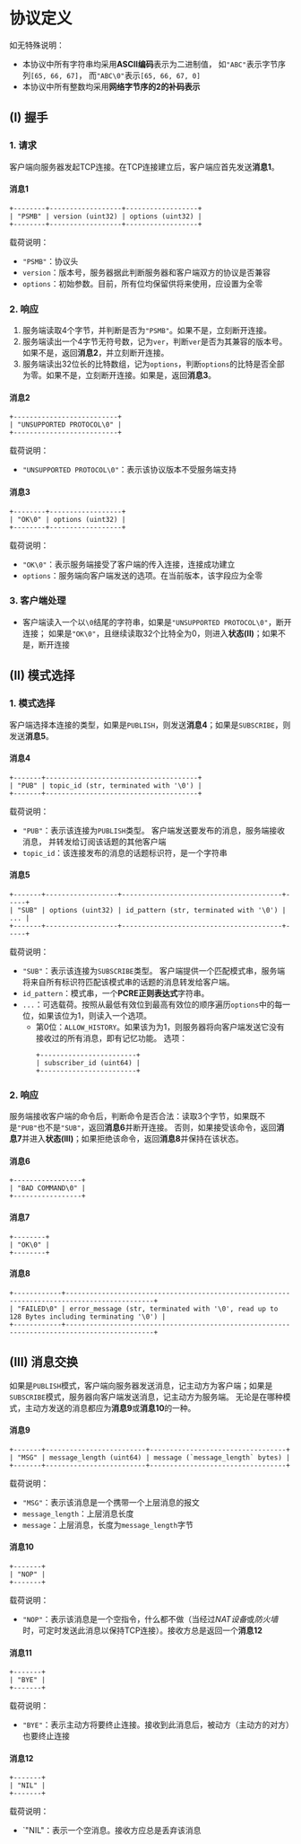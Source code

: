 # 协议定义

如无特殊说明：
- 本协议中所有字符串均采用**ASCII编码**表示为二进制值，
  如`"ABC"`表示字节序列`[65, 66, 67]`，
  而`"ABC\0"`表示`[65, 66, 67, 0]`
- 本协议中所有整数均采用**网络字节序的2的补码表示**

## (I) 握手

### 1. 请求
客户端向服务器发起TCP连接。在TCP连接建立后，客户端应首先发送**消息1**。

#### 消息1
```
+--------+------------------+------------------+
| "PSMB" | version (uint32) | options (uint32) |
+--------+------------------+------------------+
```

载荷说明：
- `"PSMB"`：协议头
- `version`：版本号，服务器据此判断服务器和客户端双方的协议是否兼容
- `options`：初始参数。目前，所有位均保留供将来使用，应设置为全零

### 2. 响应

1. 服务端读取4个字节，并判断是否为`"PSMB"`。如果不是，立刻断开连接。
2. 服务端读出一个4字节无符号数，记为`ver`，判断`ver`是否为其兼容的版本号。如果不是，返回**消息2**，并立刻断开连接。
3. 服务端读出32位长的比特数组，记为`options`，判断`options`的比特是否全部为零。如果不是，立刻断开连接。如果是，返回**消息3**。

#### 消息2
```
+--------------------------+
| "UNSUPPORTED PROTOCOL\0" |
+--------------------------+
```

载荷说明：
- `"UNSUPPORTED PROTOCOL\0"`：表示该协议版本不受服务端支持

#### 消息3
```
+--------+------------------+
| "OK\0" | options (uint32) |
+--------+------------------+
```

载荷说明：
- `"OK\0"`：表示服务端接受了客户端的传入连接，连接成功建立
- `options`：服务端向客户端发送的选项。在当前版本，该字段应为全零

### 3. 客户端处理

- 客户端读入一个以`\0`结尾的字符串，如果是`"UNSUPPORTED PROTOCOL\0"`，断开连接；
  如果是`"OK\0"`，且继续读取32个比特全为0，则进入**状态(II)**；如果不是，断开连接


## (II) 模式选择

### 1. 模式选择
客户端选择本连接的类型，如果是`PUBLISH`，则发送**消息4**；如果是`SUBSCRIBE`，则发送**消息5**。

#### 消息4
```
+-------+--------------------------------------+
| "PUB" | topic_id (str, terminated with '\0') |
+-------+--------------------------------------+
```

载荷说明：
- `"PUB"`：表示该连接为`PUBLISH`类型。
  客户端发送要发布的消息，服务端接收消息，
  并转发给订阅该话题的其他客户端
- `topic_id`：该连接发布的消息的话题标识符，是一个字符串


#### 消息5
```
+-------+------------------+----------------------------------------+-----+
| "SUB" | options (uint32) | id_pattern (str, terminated with '\0') | ... |
+-------+------------------+----------------------------------------+-----+
```

载荷说明：
- `"SUB"`：表示该连接为`SUBSCRIBE`类型。
  客户端提供一个匹配模式串，服务端将来自所有标识符匹配该模式串的话题的消息转发给客户端。
- `id_pattern`：模式串，一个**PCRE正则表达式**字符串。
- `...`：可选载荷。按照从最低有效位到最高有效位的顺序遍历`options`中的每一位，如果该位为1，则读入一个选项。
  + 第0位：`ALLOW_HISTORY`。如果该为为1，则服务器将向客户端发送它没有接收过的所有消息，即有记忆功能。
    选项：
    ```
    +------------------------+
    | subscriber_id (uint64) |
    +------------------------+
    ```

### 2. 响应
服务端接收客户端的命令后，判断命令是否合法：读取3个字节，如果既不是`"PUB"`也不是`"SUB"`，返回**消息6**并断开连接。
否则，如果接受该命令，返回**消息7**并进入**状态(III)**；如果拒绝该命令，返回**消息8**并保持在该状态。

#### 消息6
```
+-----------------+
| "BAD COMMAND\0" |
+-----------------+
```

#### 消息7
```
+--------+
| "OK\0" |
+--------+
```

#### 消息8
```
+------------+--------------------------------------------------------------------------------------------+
| "FAILED\0" | error_message (str, terminated with '\0', read up to 128 Bytes including terminating '\0') |
+------------+--------------------------------------------------------------------------------------------+
```


## (III) 消息交换
如果是`PUBLISH`模式，客户端向服务器发送消息，记主动方为客户端；如果是`SUBSCRIBE`模式，服务器向客户端发送消息，记主动方为服务端。
无论是在哪种模式，主动方发送的消息都应为**消息9**或**消息10**的一种。

#### 消息9
```
+-------+-------------------------+----------------------------------+
| "MSG" | message_length (uint64) | message (`message_length` bytes) |
+-------+-------------------------+----------------------------------+
```

载荷说明：
- `"MSG"`：表示该消息是一个携带一个上层消息的报文
- `message_length`：上层消息长度
- `message`：上层消息，长度为`message_length`字节

#### 消息10
```
+-------+
| "NOP" |
+-------+
```

载荷说明：
- `"NOP"`：表示该消息是一个空指令，什么都不做（当经过*NAT设备*或*防火墙*时，可定时发送此消息以保持TCP连接）。接收方总是返回一个**消息12**

#### 消息11
```
+-------+
| "BYE" |
+-------+
```

载荷说明：
- `"BYE"`：表示主动方将要终止连接。接收到此消息后，被动方（主动方的对方）也要终止连接

#### 消息12
```
+-------+
| "NIL" |
+-------+
```

载荷说明：
- `"NIL"：表示一个空消息。接收方应总是丢弃该消息